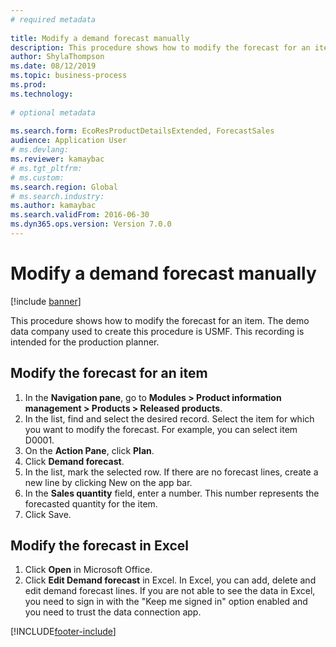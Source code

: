 ```yaml
--- 
# required metadata 
 
title: Modify a demand forecast manually
description: This procedure shows how to modify the forecast for an item. 
author: ShylaThompson
ms.date: 08/12/2019
ms.topic: business-process 
ms.prod:  
ms.technology:  
 
# optional metadata 
 
ms.search.form: EcoResProductDetailsExtended, ForecastSales   
audience: Application User 
# ms.devlang:  
ms.reviewer: kamaybac
# ms.tgt_pltfrm:  
# ms.custom:  
ms.search.region: Global
# ms.search.industry: 
ms.author: kamaybac
ms.search.validFrom: 2016-06-30 
ms.dyn365.ops.version: Version 7.0.0 
---
```

# Modify a demand forecast manually

[!include [banner](../../includes/banner.md)]

This procedure shows how to modify the forecast for an item. The demo data company used to create this procedure is USMF. This recording is intended for the production planner. 


## Modify the forecast for an item
1. In the **Navigation pane**, go to **Modules > Product information management > Products > Released products**.
2. In the list, find and select the desired record. Select the item for which you want to modify the forecast. For example, you can select item D0001.  
3. On the **Action Pane**, click **Plan**.
4. Click **Demand forecast**.
5. In the list, mark the selected row. If there are no forecast lines, create a new line by clicking New on the app bar.  
6. In the **Sales quantity** field, enter a number. This number represents the forecasted quantity for the item.  
7. Click Save.

## Modify the forecast in Excel
1. Click **Open** in Microsoft Office.
2. Click **Edit Demand forecast** in Excel. In Excel, you can add, delete and edit demand forecast lines. If you are not able to see the data in Excel, you need to sign in with the "Keep me signed in" option enabled and you need to trust the data connection app.  



[!INCLUDE[footer-include](../../../includes/footer-banner.md)]